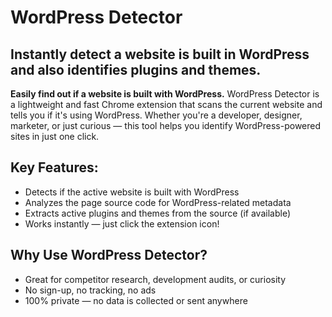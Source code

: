# WordPress Detector

## Instantly detect a website is built in WordPress and also identifies plugins and themes.
**Easily find out if a website is built with WordPress.**
WordPress Detector is a lightweight and fast Chrome extension that scans the current website and tells you if it's using WordPress. Whether you're a developer, designer, marketer, or just curious — this tool helps you identify WordPress-powered sites in just one click.

## Key Features:
- Detects if the active website is built with WordPress
- Analyzes the page source code for WordPress-related metadata
- Extracts active plugins and themes from the source (if available)
- Works instantly — just click the extension icon!

## Why Use WordPress Detector?
- Great for competitor research, development audits, or curiosity
- No sign-up, no tracking, no ads
- 100% private — no data is collected or sent anywhere